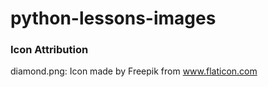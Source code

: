 # python-lessons-images


### Icon Attribution
diamond.png: Icon made by Freepik from www.flaticon.com 
